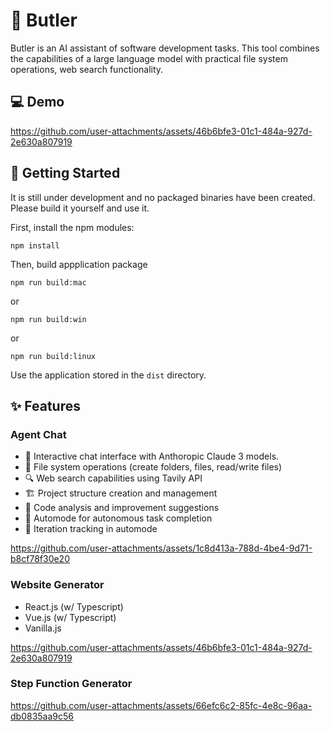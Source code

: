 # 🧙 Butler

Butler is an AI assistant of software development tasks. This tool combines the capabilities of a large language model with practical file system operations, web search functionality.

## 💻 Demo

https://github.com/user-attachments/assets/46b6bfe3-01c1-484a-927d-2e630a807919

## 🍎 Getting Started

It is still under development and no packaged binaries have been created. Please build it yourself and use it.

First, install the npm modules:

```
npm install
```

Then, build appplication package

```
npm run build:mac
```

or

```
npm run build:win
```

or

```
npm run build:linux
```

Use the application stored in the `dist` directory.

## ✨ Features

### Agent Chat

- 💬 Interactive chat interface with Anthoropic Claude 3 models.
- 📁 File system operations (create folders, files, read/write files)
- 🔍 Web search capabilities using Tavily API
- 🏗️ Project structure creation and management
- 🧐 Code analysis and improvement suggestions
- 🚀 Automode for autonomous task completion
- 🔄 Iteration tracking in automode

https://github.com/user-attachments/assets/1c8d413a-788d-4be4-9d71-b8cf78f30e20

### Website Generator

- React.js (w/ Typescript)
- Vue.js (w/ Typescript)
- Vanilla.js

https://github.com/user-attachments/assets/46b6bfe3-01c1-484a-927d-2e630a807919

### Step Function Generator

https://github.com/user-attachments/assets/66efc6c2-85fc-4e8c-96aa-db0835aa9c56
